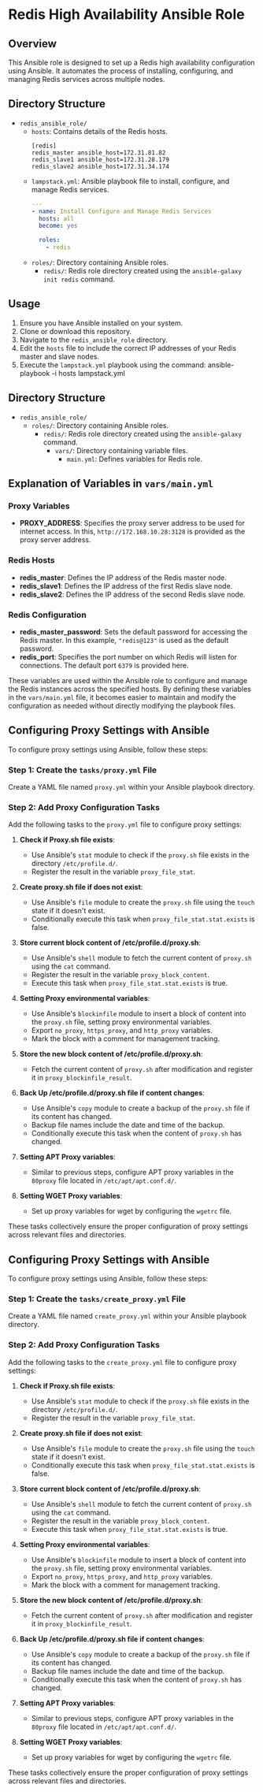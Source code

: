 # Redis High Availability Ansible Role

## Overview
This Ansible role is designed to set up a Redis high availability configuration using Ansible. It automates the process of installing, configuring, and managing Redis services across multiple nodes.

## Directory Structure
- `redis_ansible_role/`
  - `hosts`: Contains details of the Redis hosts.
    ```
    [redis]
    redis_master ansible_host=172.31.81.82
    redis_slave1 ansible_host=172.31.28.179
    redis_slave2 ansible_host=172.31.34.174
    ```
  - `lampstack.yml`: Ansible playbook file to install, configure, and manage Redis services.
    ```yaml
    ---
    - name: Install Configure and Manage Redis Services
      hosts: all
      become: yes

      roles:
        - redis
    ```
  - `roles/`: Directory containing Ansible roles.
    - `redis/`: Redis role directory created using the `ansible-galaxy init redis` command.

## Usage
1. Ensure you have Ansible installed on your system.
2. Clone or download this repository.
3. Navigate to the `redis_ansible_role` directory.
4. Edit the `hosts` file to include the correct IP addresses of your Redis master and slave nodes.
5. Execute the `lampstack.yml` playbook using the command:
ansible-playbook -i hosts lampstack.yml

## Directory Structure
- `redis_ansible_role/`
  - `roles/`: Directory containing Ansible roles.
    - `redis/`: Redis role directory created using the `ansible-galaxy` command.
      - `vars/`: Directory containing variable files.
        - `main.yml`: Defines variables for Redis role.

## Explanation of Variables in `vars/main.yml`

### Proxy Variables
- **PROXY_ADDRESS**: Specifies the proxy server address to be used for internet access. In this, `http://172.168.10.28:3128` is provided as the proxy server address.

### Redis Hosts
- **redis_master**: Defines the IP address of the Redis master node.
- **redis_slave1**: Defines the IP address of the first Redis slave node.
- **redis_slave2**: Defines the IP address of the second Redis slave node.

### Redis Configuration
- **redis_master_password**: Sets the default password for accessing the Redis master. In this example, `"redis@123"` is used as the default password.
- **redis_port**: Specifies the port number on which Redis will listen for connections. The default port `6379` is provided here.

These variables are used within the Ansible role to configure and manage the Redis instances across the specified hosts. By defining these variables in the `vars/main.yml` file, it becomes easier to maintain and modify the configuration as needed without directly modifying the playbook files.

## Configuring Proxy Settings with Ansible

To configure proxy settings using Ansible, follow these steps:

### Step 1: Create the `tasks/proxy.yml` File

Create a YAML file named `proxy.yml` within your Ansible playbook directory.

### Step 2: Add Proxy Configuration Tasks

Add the following tasks to the `proxy.yml` file to configure proxy settings:

1. **Check if Proxy.sh file exists**:
   - Use Ansible's `stat` module to check if the `proxy.sh` file exists in the directory `/etc/profile.d/`.
   - Register the result in the variable `proxy_file_stat`.

2. **Create proxy.sh file if does not exist**:
   - Use Ansible's `file` module to create the `proxy.sh` file using the `touch` state if it doesn't exist.
   - Conditionally execute this task when `proxy_file_stat.stat.exists` is false.

3. **Store current block content of /etc/profile.d/proxy.sh**:
   - Use Ansible's `shell` module to fetch the current content of `proxy.sh` using the `cat` command.
   - Register the result in the variable `proxy_block_content`.
   - Execute this task when `proxy_file_stat.stat.exists` is true.

4. **Setting Proxy environmental variables**:
   - Use Ansible's `blockinfile` module to insert a block of content into the `proxy.sh` file, setting proxy environmental variables.
   - Export `no_proxy`, `https_proxy`, and `http_proxy` variables.
   - Mark the block with a comment for management tracking.

5. **Store the new block content of /etc/profile.d/proxy.sh**:
   - Fetch the current content of `proxy.sh` after modification and register it in `proxy_blockinfile_result`.

6. **Back Up /etc/profile.d/proxy.sh file if content changes**:
   - Use Ansible's `copy` module to create a backup of the `proxy.sh` file if its content has changed.
   - Backup file names include the date and time of the backup.
   - Conditionally execute this task when the content of `proxy.sh` has changed.

7. **Setting APT Proxy variables**:
   - Similar to previous steps, configure APT proxy variables in the `80proxy` file located in `/etc/apt/apt.conf.d/`.

8. **Setting WGET Proxy variables**:
   - Set up proxy variables for wget by configuring the `wgetrc` file.

These tasks collectively ensure the proper configuration of proxy settings across relevant files and directories.

## Configuring Proxy Settings with Ansible

To configure proxy settings using Ansible, follow these steps:

### Step 1: Create the `tasks/create_proxy.yml` File

Create a YAML file named `create_proxy.yml` within your Ansible playbook directory.

### Step 2: Add Proxy Configuration Tasks

Add the following tasks to the `create_proxy.yml` file to configure proxy settings:

1. **Check if Proxy.sh file exists**:
   - Use Ansible's `stat` module to check if the `proxy.sh` file exists in the directory `/etc/profile.d/`.
   - Register the result in the variable `proxy_file_stat`.

2. **Create proxy.sh file if does not exist**:
   - Use Ansible's `file` module to create the `proxy.sh` file using the `touch` state if it doesn't exist.
   - Conditionally execute this task when `proxy_file_stat.stat.exists` is false.

3. **Store current block content of /etc/profile.d/proxy.sh**:
   - Use Ansible's `shell` module to fetch the current content of `proxy.sh` using the `cat` command.
   - Register the result in the variable `proxy_block_content`.
   - Execute this task when `proxy_file_stat.stat.exists` is true.

4. **Setting Proxy environmental variables**:
   - Use Ansible's `blockinfile` module to insert a block of content into the `proxy.sh` file, setting proxy environmental variables.
   - Export `no_proxy`, `https_proxy`, and `http_proxy` variables.
   - Mark the block with a comment for management tracking.

5. **Store the new block content of /etc/profile.d/proxy.sh**:
   - Fetch the current content of `proxy.sh` after modification and register it in `proxy_blockinfile_result`.

6. **Back Up /etc/profile.d/proxy.sh file if content changes**:
   - Use Ansible's `copy` module to create a backup of the `proxy.sh` file if its content has changed.
   - Backup file names include the date and time of the backup.
   - Conditionally execute this task when the content of `proxy.sh` has changed.

7. **Setting APT Proxy variables**:
   - Similar to previous steps, configure APT proxy variables in the `80proxy` file located in `/etc/apt/apt.conf.d/`.

8. **Setting WGET Proxy variables**:
   - Set up proxy variables for wget by configuring the `wgetrc` file.

These tasks collectively ensure the proper configuration of proxy settings across relevant files and directories.





